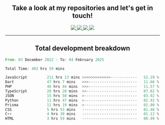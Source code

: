 <h2 align="center">
  Take a look at my repositories and let's get in touch!
</h2>
<p align="center">
  <a href="https://www.instagram.com/rayhanarkan?igsh=MXM3dHhmMTZ3ZWVsaA==">
    <img src="https://img.icons8.com/material-outlined/30/689d6a/instagram.png"/>
  </a>
  <a href="https://www.linkedin.com/in/rayhanarkan/">
    <img src="https://img.icons8.com/material-outlined/30/689d6a/linkedin.png"/>
  </a>
  <a href="">
    <img src="https://img.icons8.com/material-outlined/30/689d6a/geography.png"/>
  </a>
  <a href="mailto:rayhanarkan30@gmail.com">
    <img src="https://img.icons8.com/material-outlined/30/689d6a/email.png"/>
  </a>
</p>

---

<h2 align="center">Total development breakdown</h2>

<p align="center">
<!--START_SECTION:waka-->

```rust
From: 03 December 2022 - To: 04 February 2025

Total Time: 403 hrs 59 mins

JavaScript         211 hrs 13 mins >>>>>>>>>>>>>------------   52.29 %
Dart               47 hrs 7 mins   >>>----------------------   11.66 %
PHP                46 hrs 44 mins  >>>----------------------   11.57 %
TypeScript         28 hrs 20 mins  >>-----------------------   07.02 %
JSON               15 hrs 50 mins  >------------------------   03.92 %
Python             11 hrs 47 mins  >------------------------   02.92 %
Prisma             11 hrs 19 mins  >------------------------   02.80 %
CSS                5 hrs 53 mins   -------------------------   01.46 %
C++                4 hrs 30 mins   -------------------------   01.12 %
HTML               3 hrs 59 mins   -------------------------   00.99 %
```

<!--END_SECTION:waka-->
</p>
